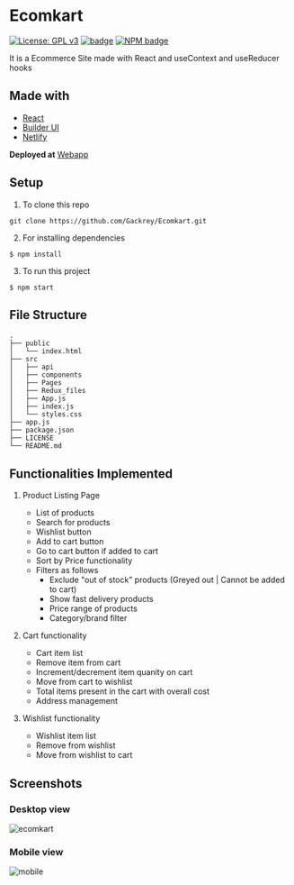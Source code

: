 # Ecomkart
[![License: GPL v3](https://img.shields.io/badge/License-GPLv3-blue.svg)](https://www.gnu.org/licenses/gpl-3.0)
[![badge](https://david-dm.org/tterb/Hyde/status.svg)]()
[![NPM badge](https://badge.fury.io/js/badge-list.svg)](https://www.npmjs.com/package/badge-list)

It is a Ecommerce Site made with React and useContext and useReducer hooks
## Made with
* [React](https://reactjs.org/)
* [Builder UI](https://builder-ui.netlify.app)
* [Netlify](https://www.netlify.com/)

**Deployed at** [Webapp](https://ecomkart.netlify.app/)

## Setup
1) To clone this repo
```
git clone https://github.com/Gackrey/Ecomkart.git
```
2) For installing dependencies
```
$ npm install
```
3) To run this project
```
$ npm start
```

## File Structure
```
.              
├── public                
│   └── index.html              
├── src
│   ├── api
│   ├── components 
│   ├── Pages
│   ├── Redux_files 
│   ├── App.js  
│   ├── index.js  
│   └── styles.css
├── app.js                                     
├── package.json     
├── LICENSE
└── README.md
```

## Functionalities Implemented
1. Product Listing Page

   * List of products
   * Search for products
   * Wishlist button
   * Add to cart button
   * Go to cart button if added to cart
   * Sort by Price functionality
   * Filters as follows
     * Exclude "out of stock" products (Greyed out | Cannot be added to cart)
     * Show fast delivery products
     * Price range of products
     * Category/brand filter
    
2. Cart functionality

   * Cart item list
   * Remove item from cart
   * Increment/decrement item quanity on cart
   * Move from cart to wishlist
   * Total items present in the cart with overall cost
   * Address management

3. Wishlist functionality

   * Wishlist item list
   * Remove from wishlist
   * Move from wishlist to cart

## Screenshots
### Desktop view
![ecomkart](https://user-images.githubusercontent.com/36769948/115062819-65b75300-9f08-11eb-8143-06da74f87fda.JPG)

### Mobile view
![mobile](https://user-images.githubusercontent.com/36769948/115062854-6d76f780-9f08-11eb-9a6c-d8bbe4d767ac.JPG)